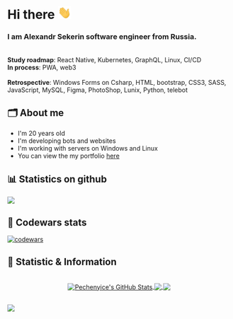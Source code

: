 # Hi there <img src="./hello.gif" width="30px">

### I am Alexandr Sekerin software engineer from Russia.

<br/>**Study roadmap**: React Native, Kubernetes, GraphQL, Linux, CI/CD
<br/>**In process**: PWA, web3
<br/><br/>**Retrospective**: Windows Forms on Csharp, HTML, bootstrap, CSS3, SASS, JavaScript, MySQL, Figma, PhotoShop, Lunix, Python, telebot
## 🗂 About me
- I'm 20 years old
- I'm developing bots and websites
- I'm working with servers on Windows and Linux
- You can view the my portfolio [here](https://blazzed21.github.io/)

## 📊 Statistics on github

<img width="800" align="center" src="https://github-profile-summary-cards.vercel.app/api/cards/profile-details?username=blazzed21&theme=dracula" />

## 📕 Codewars stats

[![codewars](https://www.codewars.com/users/BLazzeD/badges/large)](https://www.codewars.com/users/BLazzeD)

## 🥇 Statistic & Information

<br/>

<div align="center">
<a href="https://github.com/Pechenyice/Pechenyice">
    <img width="400" align="center" src="https://github-readme-stats.vercel.app/api?username=BLazzeD21&show_icons=true&theme=dracula&hide_border=true" alt="Pechenyice's GitHub Stats" />
</a>

<a href="https://git.io/streak-stats">
    <img src="https://github-readme-streak-stats.herokuapp.com/?user=BLazzeD21&theme=dracula&hide_border=true" width="400" align="center" />
</a>

<a href="https://github.com/Pechenyice/Pechenyice">
    <img width="400" src="https://github-readme-stats.vercel.app/api/top-langs/?username=BLazzeD21&langs_count=5&theme=dracula&layout=compact&hide_border=true" align="center" />
</a>
</div>

<br/>



![](https://komarev.com/ghpvc/?username=blazzed21)
